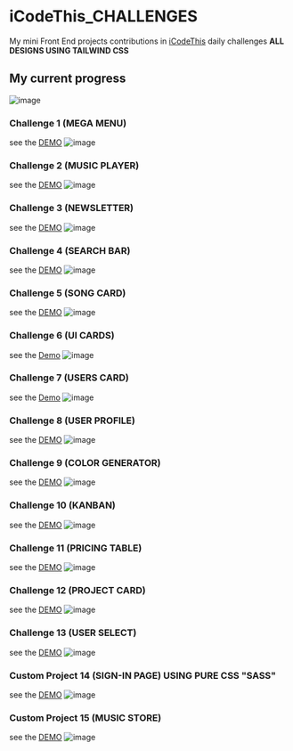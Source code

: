 # iCodeThis_CHALLENGES
My mini Front End projects contributions in [iCodeThis](https://www.icodethis.com/KhaledNaes) daily challenges 
**ALL DESIGNS USING TAILWIND CSS**

## My current progress
![image](https://user-images.githubusercontent.com/86200305/220798067-c901ff91-d3c6-4033-86af-8f63694204b5.png)

### Challenge 1 (MEGA MENU)
see the [DEMO](https://www.icodethis.com/submissions/2108)
![image](https://user-images.githubusercontent.com/86200305/219938093-6f8a15f3-be98-41b7-bd64-56648d5996a6.png)


### Challenge 2 (MUSIC PLAYER)
see the [DEMO](https://www.icodethis.com/submissions/2156)
![image](https://user-images.githubusercontent.com/86200305/219938123-77c9a311-0629-448f-8fed-443927bc1a54.png)


### Challenge 3 (NEWSLETTER)
see the [DEMO](https://www.icodethis.com/submissions/2233)
![image](https://user-images.githubusercontent.com/86200305/219938153-c0319232-ee46-4588-a235-3e000ce5ae03.png)


### Challenge 4 (SEARCH BAR)
see the [DEMO](https://www.icodethis.com/submissions/2355)
![image](https://user-images.githubusercontent.com/86200305/219938182-153f87c3-ad91-4d9d-9a87-da045d8fd935.png)


### Challenge 5 (SONG CARD)
see the [DEMO](https://www.icodethis.com/submissions/2426)
![image](https://user-images.githubusercontent.com/86200305/219938168-d11fd2f8-ad30-47cd-ab58-2b585f16dab0.png)


### Challenge 6 (UI CARDS)
see the [Demo](https://www.icodethis.com/submissions/2493)
![image](https://user-images.githubusercontent.com/86200305/219938198-2a7004af-c27f-4113-9c8f-56475f5bed8d.png)


### Challenge 7 (USERS CARD)
see the [Demo](https://www.icodethis.com/submissions/2565)
![image](https://user-images.githubusercontent.com/86200305/219938206-5add6a07-21f4-4b2e-955d-653816884a52.png)


### Challenge 8 (USER PROFILE)
see the [DEMO](https://www.icodethis.com/submissions/2792)
![image](https://user-images.githubusercontent.com/86200305/219938219-aa0ac2a2-20ed-4bda-ae85-fd03cda7baa4.png)


### Challenge 9 (COLOR GENERATOR)
see the [DEMO](https://www.icodethis.com/submissions/3004)
![image](https://user-images.githubusercontent.com/86200305/219938224-2b946c46-32fc-430d-a884-2829e7af43c9.png)


### Challenge 10 (KANBAN)
see the [DEMO](https://www.icodethis.com/submissions/3239)
![image](https://user-images.githubusercontent.com/86200305/219938230-7e10210b-7e01-40c0-a2ba-d7c3dc7a2dc4.png)


### Challenge 11 (PRICING TABLE)
see the [DEMO](https://www.icodethis.com/submissions/3279)
![image](https://user-images.githubusercontent.com/86200305/219938236-609424e8-671f-4ec6-aecb-22432f6bb7c0.png)


### Challenge 12 (PROJECT CARD)
see the [DEMO](https://www.icodethis.com/submissions/3354)
![image](https://user-images.githubusercontent.com/86200305/219979680-947d24cc-d8ab-4112-9d5b-8d5d78889db4.png)

### Challenge 13 (USER SELECT)
see the [DEMO](https://www.icodethis.com/submissions/3552)
![image](https://user-images.githubusercontent.com/86200305/220369886-b06eeaa6-d969-41c9-a7cb-607fbec37dad.png)

### Custom Project 14 (SIGN-IN PAGE) USING PURE CSS "SASS"
see the [DEMO](https://www.icodethis.com/code/92)
![image](https://user-images.githubusercontent.com/86200305/220797121-1fee226b-327f-4346-9866-0b7117c50b9f.png)

### Custom Project 15 (MUSIC STORE) 
see the [DEMO](https://www.icodethis.com/submissions/3932)
![image](https://user-images.githubusercontent.com/86200305/221404410-fc53c009-b0e7-4037-8cec-3d9ac98d73f3.png)
